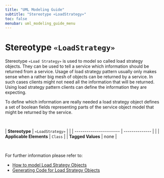 ```yaml
---
title: "UML Modeling Guide"
subtitle: "Stereotype «LoadStrategy»"
toc: false
menubar: uml_modeling_guide_menu
---
```


# Stereotype `«LoadStrategy»`
Stereotype `«Load Strategy»` is used to model so called load strategy objects. They can be used to tell a service which information should be returned from a service. Usage of load strategy pattern usually only makes sense when a rather big mesh of objects can be returned by a service. In such cases clients might not need all the information that will be returned. Using load strategy pattern clients can define the information they are expecting. 

To define which information are really needed a load strategy object defines a set of boolean fields representing parts of the service object model that might be returned by the service.

<br>

| **Stereotype**          | `«LoadStrategy»` | |
| ----------------------- | -------------- | |
| **Applicable Elements** | `Class`        |
| **Tagged Values**       | none           |

<br>

For further information please refer to:
- [How to model Load Strategy Objects](/uml-modeling-guide/how-to-model-rest-service-apis)
- [Generating Code for Load Strategy Objects](/developer-guide/code-for-jeaf-services/#code-for-load-strategy-objects)

    